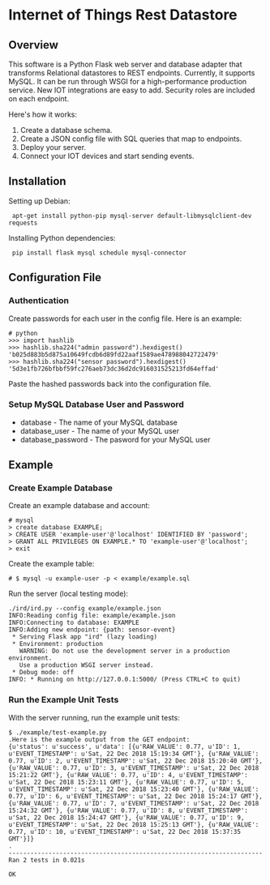 # Internet of Things Rest Datastore

## Overview
This software is a Python Flask web server and database adapter that transforms Relational datastores to REST endpoints.  Currently, it supports MySQL.  It can be run through WSGI for a high-performance production service.  New IOT integrations are easy to add.  Security roles are included on each endpoint.

Here's how it works:
1) Create a database schema.
2) Create a JSON config file with SQL queries that map to endpoints.
3) Deploy your server.
4) Connect your IOT devices and start sending events.

## Installation
Setting up Debian:

     apt-get install python-pip mysql-server default-libmysqlclient-dev requests
 
 Installing Python dependencies:
 
     pip install flask mysql schedule mysql-connector

## Configuration File

### Authentication
Create passwords for each user in the config file.  Here is an example:

    # python
    >>> import hashlib
    >>> hashlib.sha224("admin password").hexdigest()
    'b025d883b5d875a10649fcdb6d89fd22aaf1589ae478988042722479'
    >>> hashlib.sha224("sensor password").hexdigest()
    '5d3e1fb726bfbbf59fc276aeb73dc36d2dc916031525213fd64effad'
    
Paste the hashed passwords back into the configuration file.

### Setup MySQL Database User and Password

  - database - The name of your MySQL database
  - database_user - The name of your MySQL user
  - database_password - The pasword for your MySQL user

## Example

### Create Example Database

Create an example database and account:

    # mysql
    > create database EXAMPLE;
    > CREATE USER 'example-user'@'localhost' IDENTIFIED BY 'password';
    > GRANT ALL PRIVILEGES ON EXAMPLE.* TO 'example-user'@'localhost';
    > exit

Create the example table:

    # $ mysql -u example-user -p < example/example.sql

Run the server (local testing mode):

    ./ird/ird.py --config example/example.json
    INFO:Reading config file: example/example.json
    INFO:Connecting to database: EXAMPLE
    INFO:Adding new endpoint: {path: sensor-event}
     * Serving Flask app "ird" (lazy loading)
     * Environment: production
       WARNING: Do not use the development server in a production environment.
       Use a production WSGI server instead.
     * Debug mode: off
    INFO: * Running on http://127.0.0.1:5000/ (Press CTRL+C to quit)

### Run the Example Unit Tests

With the server running, run the example unit tests:

    $ ./example/test-example.py 
    .Here is the example output from the GET endpoint:
    {u'status': u'success', u'data': [{u'RAW_VALUE': 0.77, u'ID': 1, u'EVENT_TIMESTAMP': u'Sat, 22 Dec 2018 15:19:34 GMT'}, {u'RAW_VALUE': 0.77, u'ID': 2, u'EVENT_TIMESTAMP': u'Sat, 22 Dec 2018 15:20:40 GMT'}, {u'RAW_VALUE': 0.77, u'ID': 3, u'EVENT_TIMESTAMP': u'Sat, 22 Dec 2018 15:21:22 GMT'}, {u'RAW_VALUE': 0.77, u'ID': 4, u'EVENT_TIMESTAMP': u'Sat, 22 Dec 2018 15:23:11 GMT'}, {u'RAW_VALUE': 0.77, u'ID': 5, u'EVENT_TIMESTAMP': u'Sat, 22 Dec 2018 15:23:40 GMT'}, {u'RAW_VALUE': 0.77, u'ID': 6, u'EVENT_TIMESTAMP': u'Sat, 22 Dec 2018 15:24:17 GMT'}, {u'RAW_VALUE': 0.77, u'ID': 7, u'EVENT_TIMESTAMP': u'Sat, 22 Dec 2018 15:24:32 GMT'}, {u'RAW_VALUE': 0.77, u'ID': 8, u'EVENT_TIMESTAMP': u'Sat, 22 Dec 2018 15:24:47 GMT'}, {u'RAW_VALUE': 0.77, u'ID': 9, u'EVENT_TIMESTAMP': u'Sat, 22 Dec 2018 15:25:13 GMT'}, {u'RAW_VALUE': 0.77, u'ID': 10, u'EVENT_TIMESTAMP': u'Sat, 22 Dec 2018 15:37:35 GMT'}]}
    .
    ----------------------------------------------------------------------
    Ran 2 tests in 0.021s
    
    OK


